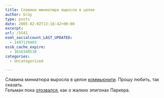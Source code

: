 ```yaml
---
title: Славина миниатюра выросла в целое
author: Gray
type: posts
date: 2005-02-02T13:18:42+00:00
excerpt:
url: /5541
esml_socialcount_LAST_UPDATED:
  - 1497119403
essb_cache_expire:
  - 1616340538
categories:
  - Uncategorized

---
```








Славина миниатюра выросла в целое <a href="http://www.livejournal.com/community/danilovicha_net/" target="_blank">коммьюнити</a>. Прошу любить, так сказать.  
Гельман пока <a href="http://www.livejournal.com/users/galerist/116891.html" target="_blank">отозвался</a>, как о жалких эпигонах Паркера.